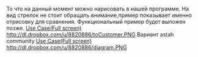 То что на данный момент можно нарисовать в нашей программе.
На вид стрелок не стоит обращать внимание,пример показывает именно отрисовку для сравнения. Функциональный пример будет выложен позже.
[Use Case(Full screen)](http://dl.dropbox.com/u/8820886/toCustomer.PNG)
http://dl.dropbox.com/u/8820886/toCustomer.PNG
Вариант astah community
[Use Case(Full screen)](http://dl.dropbox.com/u/8820886/diagram.PNG)
http://dl.dropbox.com/u/8820886/diagram.PNG